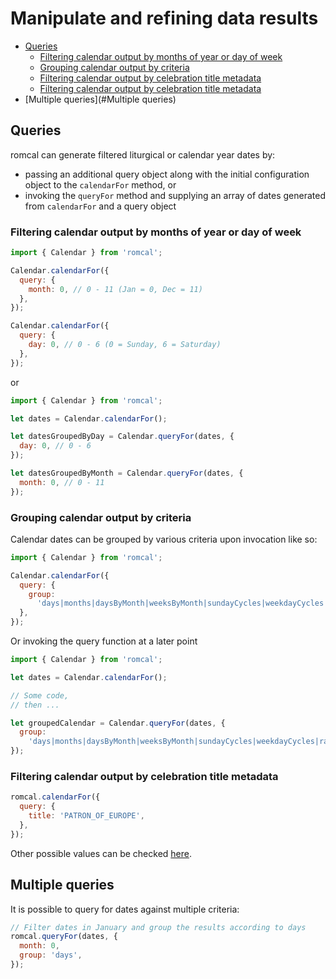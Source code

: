 # Manipulate and refining data results

- [Queries](#queries)
  - [Filtering calendar output by months of year or day of week](#filter-by-months-or-day)
  - [Grouping calendar output by criteria](#grouping-by-criteria)
  - [Filtering calendar output by celebration title metadata](#filter-by-title)
  - [Filtering calendar output by celebration title metadata](#filter-by-title)
- [Multiple queries](#Multiple queries)

## Queries

romcal can generate filtered liturgical or calendar year dates by:

- passing an additional query object along with the initial configuration object to the `calendarFor` method, or
- invoking the `queryFor` method and supplying an array of dates generated from `calendarFor` and a query object

### Filtering calendar output by months of year or day of week <a name="filter-by-months-or-day"></a>

```javascript
import { Calendar } from 'romcal';

Calendar.calendarFor({
  query: {
    month: 0, // 0 - 11 (Jan = 0, Dec = 11)
  },
});

Calendar.calendarFor({
  query: {
    day: 0, // 0 - 6 (0 = Sunday, 6 = Saturday)
  },
});
```

or

```javascript
import { Calendar } from 'romcal';

let dates = Calendar.calendarFor();

let datesGroupedByDay = Calendar.queryFor(dates, {
  day: 0, // 0 - 6
});

let datesGroupedByMonth = Calendar.queryFor(dates, {
  month: 0, // 0 - 11
});
```

### Grouping calendar output by criteria <a name="grouping-by-criteria"></a>

Calendar dates can be grouped by various criteria upon invocation like so:

```javascript
import { Calendar } from 'romcal';

Calendar.calendarFor({
  query: {
    group:
      'days|months|daysByMonth|weeksByMonth|sundayCycles|weekdayCycles|ranks|liturgicalSeasons|liturgicalColors|psalterWeeks',
  },
});
```

Or invoking the query function at a later point

```javascript
import { Calendar } from 'romcal';

let dates = Calendar.calendarFor();

// Some code,
// then ...

let groupedCalendar = Calendar.queryFor(dates, {
  group:
    'days|months|daysByMonth|weeksByMonth|sundayCycles|weekdayCycles|ranks|liturgicalSeasons|liturgicalColors|psalterWeeks',
});
```

### Filtering calendar output by celebration title metadata <a name="filter-by-title"></a>

```javascript
romcal.calendarFor({
  query: {
    title: 'PATRON_OF_EUROPE',
  },
});
```

Other possible values can be checked [here](#titles).

## Multiple queries

It is possible to query for dates against multiple criteria:

```javascript
// Filter dates in January and group the results according to days
romcal.queryFor(dates, {
  month: 0,
  group: 'days',
});
```
